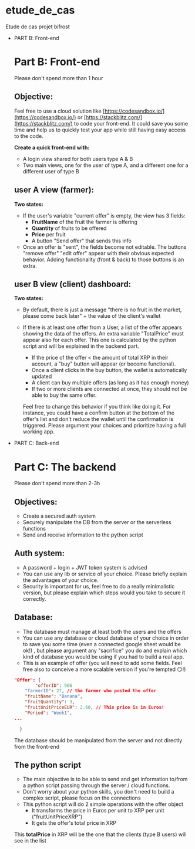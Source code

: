 # etude_de_cas
 Etude de cas projet bifrost
 
 
 - PART B: Front-end

    # Part B: Front-end

    Please don't spend more than 1 hour

    ## Objective:

    Feel free to use a cloud solution like [https://codesandbox.io/](https://codesandbox.io/) or [https://stackblitz.com/](https://stackblitz.com/) to code your front-end. It could save you some time and help us to quickly test your app while still having easy access to the code. 

    **Create a quick front-end with:**

    - A login view shared for both users type A & B
    - Two main views, one for the user of type A, and a different one for a different user of type B

    ## user A view (farmer):

    **Two states:**

    - If the user's variable "current offer" is empty, the view has 3 fields:
        - **FruitName** of the fruit the farmer is offering
        - **Quantity** of fruits to be offered
        - **Price** per fruit
        - A button "Send offer" that sends this info
    - Once an offer is "sent", the fields become not editable. The buttons "remove offer" "edit offer" appear with their obvious expected behavior. Adding functionality (front & back) to those buttons is an extra.

    ## user B view (client) dashboard:

    **Two states:** 

    - By default, there is just a message "there is no fruit in the market, please come back later" + the value of the client's wallet
    - If there is at least one offer from a User, a list of the offer appears showing the data of the offers. An extra variable "TotalPrice" must appear also for each offer. This one is calculated by the python script and will be explained in the backend part.
        - If the price of the offer < the amount of total XRP in their account, a "buy" button will appear (or become functional).
        - Once a client clicks in the buy button, the wallet is automatically updated
        - A client can buy multiple offers (as long as it has enough money)
        - If two or more clients are connected at once, they should not be able to buy the same offer.

        Feel free to change this behavior if you think like doing it. 
        For instance, you could have a confirm button at the bottom of the offer's list and don't reduce the wallet until the confirmation is triggered. Please argument your choices and prioritize having a full working app. 

- PART C: Back-end

    # Part C: The backend

    Please don't spend more than 2-3h 

    ## Objectives:

    - Create a secured auth system
    - Securely manipulate the DB from the server or the serverless functions
    - Send and receive information to the python script

    ## Auth system:

    - A password + login + JWT token system is advised
    - You can use any lib or service of your choice. Please briefly explain the advantages of your choice.
    - Security is important for us, feel free to do a really minimalistic version, but please explain which steps would you take to secure it correctly.

    ## Database:

    - The database must manage at least both the users and the offers
    - You can use any database or cloud database of your choice in order to save you some time (even a connected google sheet would be ok!) , but please argument any "sacrifice" you do and explain which kind of database you would be using if you had to build a real app.
    - This is an example of offer (you will need to add some fields. Feel free also to conceive a more scalable version if you're tempted 😏!)

    ```json
    "Offer": {
    		"offerID": 906
        "farmerID": 27, // the farmer who posted the offer
        "fruitName": "Banana", 
        "fruitQuantity": 3, 
        "fruitUnitPriceEUR": 2.60, // This price is in Euros!
        "Period": "Week1",
    ...

      }
    ```

    The database should be manipulated from the server and not directly from the front-end

    ## The python script

    - The main objective is to be able to send and get information to/from a python script passing through the server / cloud functions.
    - Don't worry about your python skills, you don't need to build a complex script, please focus on the connections
    - This python script will do 2 simple operations with the offer object
        - It transforms the price in Euros per unit to XRP per unit  ("fruitUnitPriceXRP")
        - It gets the offer's total price in XRP

    This **totalPrice** in XRP will be the one that the clients (type B users) will see in the list
